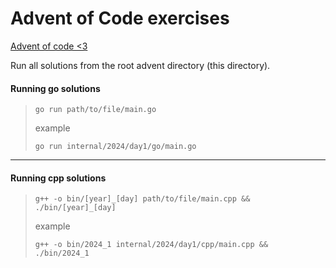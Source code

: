 # Advent of Code exercises
[Advent of code <3](https://adventofcode.com/)

Run all solutions from the root advent directory (this directory).

#### Running go solutions

>```
>go run path/to/file/main.go
>```
>example
>```
>go run internal/2024/day1/go/main.go
>```

---

#### Running cpp solutions

>```
>g++ -o bin/[year]_[day] path/to/file/main.cpp && ./bin/[year]_[day]
>```
>example
>```
>g++ -o bin/2024_1 internal/2024/day1/cpp/main.cpp && ./bin/2024_1
>```
